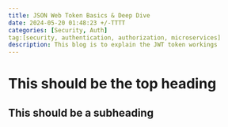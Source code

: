 ```yaml
---
title: JSON Web Token Basics & Deep Dive
date: 2024-05-20 01:48:23 +/-TTTT
categories: [Security, Auth]
tag:[security, authentication, authorization, microservices]
description: This blog is to explain the JWT token workings
---
```

# This should be the top heading
## This should be a subheading